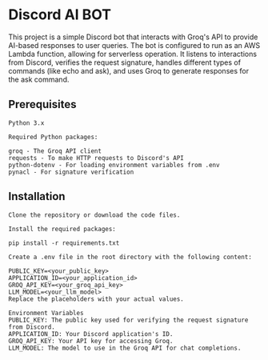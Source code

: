 # Discord AI BOT

This project is a simple Discord bot that interacts with Groq's API to provide AI-based responses to user queries. The bot is configured to run as an AWS Lambda function, allowing for serverless operation. It listens to interactions from Discord, verifies the request signature, handles different types of commands (like echo and ask), and uses Groq to generate responses for the ask command.

## Prerequisites
```
Python 3.x

Required Python packages:

groq - The Groq API client
requests - To make HTTP requests to Discord's API
python-dotenv - For loading environment variables from .env
pynacl - For signature verification
```

## Installation
```
Clone the repository or download the code files.

Install the required packages:

pip install -r requirements.txt

Create a .env file in the root directory with the following content:

PUBLIC_KEY=<your_public_key>
APPLICATION_ID=<your_application_id>
GROQ_API_KEY=<your_groq_api_key>
LLM_MODEL=<your_llm_model>
Replace the placeholders with your actual values.

Environment Variables
PUBLIC_KEY: The public key used for verifying the request signature from Discord.
APPLICATION_ID: Your Discord application's ID.
GROQ_API_KEY: Your API key for accessing Groq.
LLM_MODEL: The model to use in the Groq API for chat completions.
```